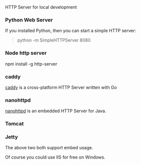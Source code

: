 HTTP Server for local development

### Python Web Server
If you installed Python, then you can start a simple HTTP server:

> python -m SimpleHTTPServer 8080

### Node http server
npm install -g http-server

### caddy
[caddy](https://caddyserver.com/) is a cross-platform HTTP Server written with Go


### nanohttpd
[nanohttpd](https://github.com/NanoHttpd/nanohttpd) is an embedded HTTP Server for Java.


### Tomcat

### Jetty

The above two both support embed usage.


Of course you could use IIS for free on Windows.




